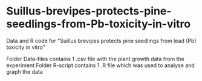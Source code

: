 # Suillus-brevipes-protects-pine-seedlings-from-Pb-toxicity-in-vitro

Data and R code for "Suillus brevipes protects pine seedlings from lead (Pb) toxicity in vitro"

Folder Data-files contains 1 .csv file with the plant growth data from the experiment
Folder R-script contains 1 .R file which was used to analyse and graph the data
